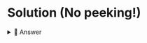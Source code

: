 # Solution (No peeking!)


<details> <summary> 👀 Answer  </summary>

```java
import java.util.Scanner; 

class Main {
  public static void main(String[] args) {
    Scanner myObj = new Scanner(System.in); 
    System.out.println("Hello who are you");
    String name = myObj.nextLine();  
    System.out.println("How many minutes have you coded");
    int mins = myObj.nextInt();  

    int total = mins + 15;
    System.out.println("Hello " + name + "congratulate for codeing " + total);
  }
}
```






</details>